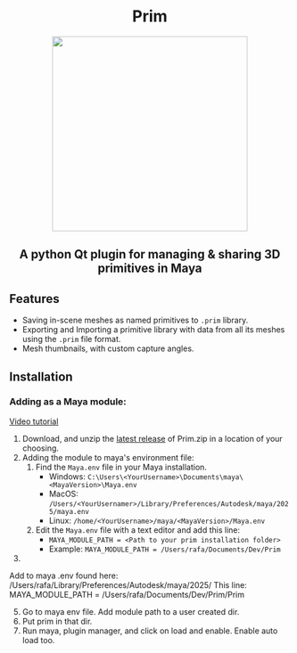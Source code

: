 <div align = "center">
  <h1>Prim</h1>
  <img src = https://github.com/Rafapp/Prim/assets/38381290/7b585bc9-704f-4745-8c1b-783d7c551255 width = "350px" align = "center">
  <h2>A python Qt plugin for managing & sharing 3D primitives in Maya</h2>
</div>

## Features
- Saving in-scene meshes as named primitives to `.prim` library.
- Exporting and Importing a primitive library with data from all its meshes using the `.prim` file format.
- Mesh thumbnails, with custom capture angles.

## Installation
### Adding as a Maya module:

[Video tutorial](https://youtu.be/OK2ueSc0YoU)

1. Download, and unzip the [latest release](https://github.com/Rafapp/Prim/releases) of Prim.zip in a location of your choosing.
2. Adding the module to maya's environment file:
   1. Find the `Maya.env` file in your Maya installation.
       * Windows: `C:\Users\<YourUsername>\Documents\maya\<MayaVersion>\Maya.env`
       * MacOS: `/Users/<YourUsernamer>/Library/Preferences/Autodesk/maya/2025/maya.env`
       * Linux: `/home/<YourUsername>/maya/<MayaVersion>/Maya.env`
   2. Edit the `Maya.env` file with a text editor and add this line:
       * `MAYA_MODULE_PATH = <Path to your prim installation folder>`
       * Example: `MAYA_MODULE_PATH = /Users/rafa/Documents/Dev/Prim`
3. 
   
Add to maya .env found here:
  /Users/rafa/Library/Preferences/Autodesk/maya/2025/
This line:
  MAYA_MODULE_PATH = /Users/rafa/Documents/Dev/Prim/Prim

5. Go to maya env file. Add module path to a user created dir.
6. Put prim in that dir.
7. Run maya, plugin manager, and click on load and enable. Enable auto load too.
